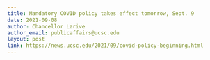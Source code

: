 ```yaml
---
title: Mandatory COVID policy takes effect tomorrow, Sept. 9
date: 2021-09-08
author: Chancellor Larive
author_email: publicaffairs@ucsc.edu
layout: post
link: https://news.ucsc.edu/2021/09/covid-policy-beginning.html
---
```

